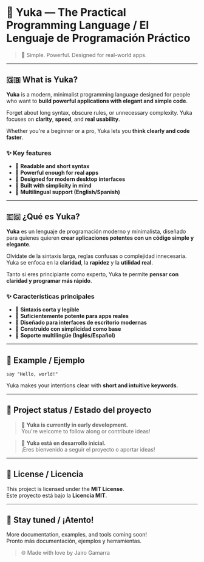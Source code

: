 # 🌟 Yuka — The Practical Programming Language / El Lenguaje de Programación Práctico

> 🚀 Simple. Powerful. Designed for real-world apps.

---

## 🇬🇧 What is Yuka?

**Yuka** is a modern, minimalist programming language designed for people who want to **build powerful applications with elegant and simple code**.

Forget about long syntax, obscure rules, or unnecessary complexity. Yuka focuses on **clarity**, **speed**, and **real usability**.

Whether you're a beginner or a pro, Yuka lets you **think clearly and code faster**.

### ✨ Key features

- 🔹 **Readable and short syntax**
- 🔹 **Powerful enough for real apps**
- 🔹 **Designed for modern desktop interfaces**
- 🔹 **Built with simplicity in mind**
- 🔹 **Multilingual support (English/Spanish)**

---

## 🇪🇸 ¿Qué es Yuka?

**Yuka** es un lenguaje de programación moderno y minimalista, diseñado para quienes quieren **crear aplicaciones potentes con un código simple y elegante**.

Olvídate de la sintaxis larga, reglas confusas o complejidad innecesaria. Yuka se enfoca en la **claridad**, la **rapidez** y la **utilidad real**.

Tanto si eres principiante como experto, Yuka te permite **pensar con claridad y programar más rápido**.

### ✨ Características principales

- 🔹 **Sintaxis corta y legible**
- 🔹 **Suficientemente potente para apps reales**
- 🔹 **Diseñado para interfaces de escritorio modernas**
- 🔹 **Construido con simplicidad como base**
- 🔹 **Soporte multilingüe (Inglés/Español)**

---

## 🧪 Example / Ejemplo

```yuka
say "Hello, world!"
```

Yuka makes your intentions clear with **short and intuitive keywords**.

---

## 🧰 Project status / Estado del proyecto

> 🧪 **Yuka is currently in early development.**  
> You're welcome to follow along or contribute ideas!

> 🧪 **Yuka está en desarrollo inicial.**  
> ¡Eres bienvenido a seguir el proyecto o aportar ideas!

---

## 📄 License / Licencia

This project is licensed under the **MIT License**.  
Este proyecto está bajo la **Licencia MIT**.

---

## 🙌 Stay tuned / ¡Atento!

More documentation, examples, and tools coming soon!  
Pronto más documentación, ejemplos y herramientas.

> 🌐 Made with love by Jairo Gamarra

